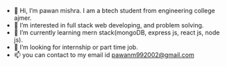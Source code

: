 - 👋 Hi, I’m pawan mishra. I am a btech student from engineering college ajmer.
- 👀 I’m interested in full stack web developing, and problem solving.
- 🌱 I’m currently learning mern stack(mongoDB, express js, react js, node js).
- 💞️ I’m looking for internship or part time job.
- 📫 you can contact to my email id pawanm992002@gmail.com

<!---
pawanm992002/pawanm992002 is a ✨ special ✨ repository because its `README.md` (this file) appears on your GitHub profile.
You can click the Preview link to take a look at your changes.
--->
